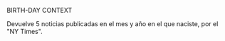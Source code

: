 BIRTH-DAY CONTEXT

Devuelve 5 noticias publicadas en el mes y año en el que naciste, por el "NY Times".